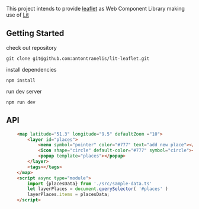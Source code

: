 This project intends to provide [leaflet](https://leafletjs.com/) as Web Component Library making use of [Lit](https://lit.dev/)

## Getting Started

check out repository

```git clone git@github.com:antontranelis/lit-leaflet.git```

install dependencies

```npm install```

run dev server

```npm run dev```

## API

```html
    <map latitude="51.3" longitude="9.5" defaultZoom ="10">
        <layer id="places">
            <menu symbol="pointer" color="#777" text="add new place"></menu>
            <icon shape="circle" default-color="#777" symbol="circle"></icon>
            <popup template="places"></popup>
        </layer>
        <tags></tags>
    </map>
    <script async type="module">
        import {placesData} from './src/sample-data.ts'
        let layerPlaces = document.querySelector( '#places' )
        layerPlaces.items = placesData;
    </script>
```